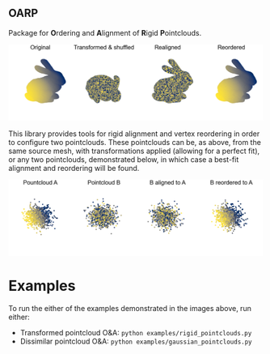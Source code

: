 OARP
----
Package for **O**rdering and **A**lignment of **R**igid **P**ointclouds.

![](examples/rigid_transforms.png)

This library provides tools for rigid alignment and vertex reordering in order to configure two pointclouds. These pointclouds can be, as above, from the same source mesh, with transformations applied (allowing for a perfect fit), or any two pointclouds, demonstrated below, in which case a best-fit alignment and reordering will be found.

![](examples/gaussian_pointclouds.png)

# Examples

To run the either of the examples demonstrated in the images above, run either:

- Transformed pointcloud O&A: `python examples/rigid_pointclouds.py`
- Dissimilar pointcloud O&A: `python examples/gaussian_pointclouds.py`